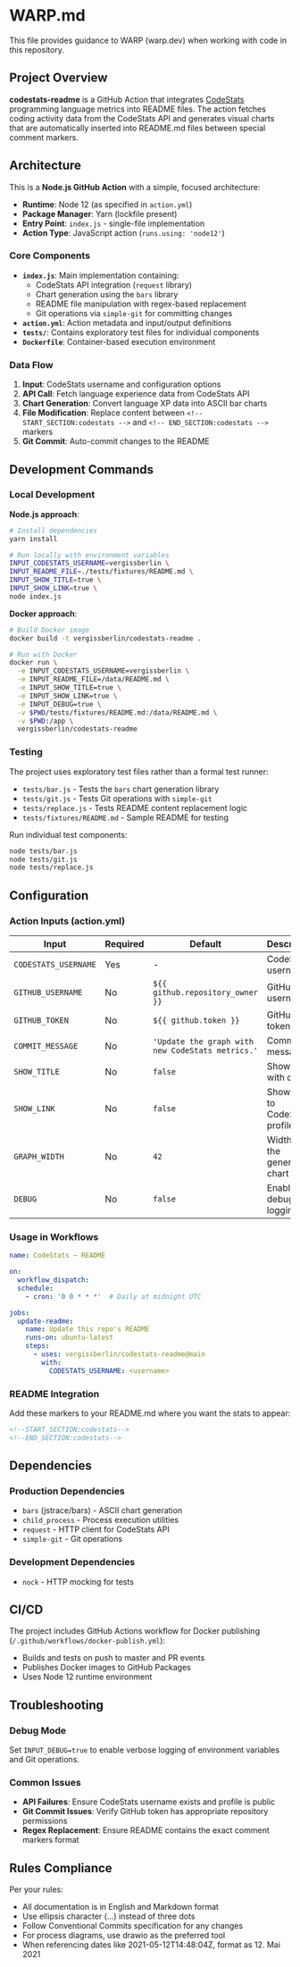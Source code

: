 # WARP.md

This file provides guidance to WARP (warp.dev) when working with code in this repository.

## Project Overview

**codestats-readme** is a GitHub Action that integrates [CodeStats](https://codestats.net/) programming language metrics into README files. The action fetches coding activity data from the CodeStats API and generates visual charts that are automatically inserted into README.md files between special comment markers.

## Architecture

This is a **Node.js GitHub Action** with a simple, focused architecture:

- **Runtime**: Node 12 (as specified in `action.yml`)  
- **Package Manager**: Yarn (lockfile present)
- **Entry Point**: `index.js` - single-file implementation
- **Action Type**: JavaScript action (`runs.using: 'node12'`)

### Core Components

- **`index.js`**: Main implementation containing:
  - CodeStats API integration (`request` library)
  - Chart generation using the `bars` library  
  - README file manipulation with regex-based replacement
  - Git operations via `simple-git` for committing changes
- **`action.yml`**: Action metadata and input/output definitions
- **`tests/`**: Contains exploratory test files for individual components
- **`Dockerfile`**: Container-based execution environment

### Data Flow

1. **Input**: CodeStats username and configuration options
2. **API Call**: Fetch language experience data from CodeStats API
3. **Chart Generation**: Convert language XP data into ASCII bar charts
4. **File Modification**: Replace content between `<!-- START_SECTION:codestats -->` and `<!-- END_SECTION:codestats -->` markers
5. **Git Commit**: Auto-commit changes to the README

## Development Commands

### Local Development

**Node.js approach**:
```bash
# Install dependencies
yarn install

# Run locally with environment variables
INPUT_CODESTATS_USERNAME=vergissberlin \
INPUT_README_FILE=./tests/fixtures/README.md \
INPUT_SHOW_TITLE=true \
INPUT_SHOW_LINK=true \
node index.js
```

**Docker approach**:
```bash
# Build Docker image
docker build -t vergissberlin/codestats-readme .

# Run with Docker
docker run \
  -e INPUT_CODESTATS_USERNAME=vergissberlin \
  -e INPUT_README_FILE=/data/README.md \
  -e INPUT_SHOW_TITLE=true \
  -e INPUT_SHOW_LINK=true \
  -e INPUT_DEBUG=true \
  -v $PWD/tests/fixtures/README.md:/data/README.md \
  -v $PWD:/app \
  vergissberlin/codestats-readme
```

### Testing

The project uses exploratory test files rather than a formal test runner:
- `tests/bar.js` - Tests the `bars` chart generation library
- `tests/git.js` - Tests Git operations with `simple-git`
- `tests/replace.js` - Tests README content replacement logic
- `tests/fixtures/README.md` - Sample README for testing

Run individual test components:
```bash
node tests/bar.js
node tests/git.js
node tests/replace.js
```

## Configuration

### Action Inputs (action.yml)

| Input | Required | Default | Description |
|-------|----------|---------|-------------|
| `CODESTATS_USERNAME` | Yes | - | CodeStats username |
| `GITHUB_USERNAME` | No | `${{ github.repository_owner }}` | GitHub username |
| `GITHUB_TOKEN` | No | `${{ github.token }}` | GitHub token |
| `COMMIT_MESSAGE` | No | `'Update the graph with new CodeStats metrics.'` | Commit message |
| `SHOW_TITLE` | No | `false` | Show title with date |
| `SHOW_LINK` | No | `false` | Show link to CodeStats profile |
| `GRAPH_WIDTH` | No | `42` | Width of the generated chart |
| `DEBUG` | No | `false` | Enable debug logging |

### Usage in Workflows

```yml
name: CodeStats – README

on:
  workflow_dispatch:
  schedule:
    - cron: '0 0 * * *'  # Daily at midnight UTC

jobs:
  update-readme:
    name: Update this repo's README
    runs-on: ubuntu-latest
    steps:
      - uses: vergissberlin/codestats-readme@main
        with:
          CODESTATS_USERNAME: <username>
```

### README Integration

Add these markers to your README.md where you want the stats to appear:
```md
<!--START_SECTION:codestats-->
<!--END_SECTION:codestats-->
```

## Dependencies

### Production Dependencies
- `bars` (jstrace/bars) - ASCII chart generation
- `child_process` - Process execution utilities  
- `request` - HTTP client for CodeStats API
- `simple-git` - Git operations

### Development Dependencies  
- `nock` - HTTP mocking for tests

## CI/CD

The project includes GitHub Actions workflow for Docker publishing (`/.github/workflows/docker-publish.yml`):
- Builds and tests on push to master and PR events
- Publishes Docker images to GitHub Packages
- Uses Node 12 runtime environment

## Troubleshooting

### Debug Mode
Set `INPUT_DEBUG=true` to enable verbose logging of environment variables and Git operations.

### Common Issues
- **API Failures**: Ensure CodeStats username exists and profile is public
- **Git Commit Issues**: Verify GitHub token has appropriate repository permissions
- **Regex Replacement**: Ensure README contains the exact comment markers format

## Rules Compliance

Per your rules:
- All documentation is in English and Markdown format
- Use ellipsis character (…) instead of three dots  
- Follow Conventional Commits specification for any changes
- For process diagrams, use drawio as the preferred tool
- When referencing dates like 2021-05-12T14:48:04Z, format as 12. Mai 2021
